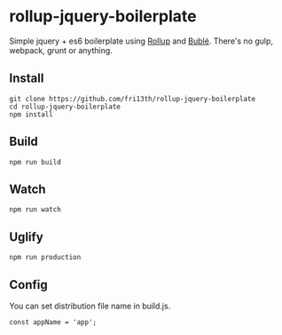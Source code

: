 # rollup-jquery-boilerplate

Simple jquery + es6 boilerplate using [Rollup](https://github.com/rollup/rollup) and [Bublé](https://gitlab.com/Rich-Harris/buble). 
There's no gulp, webpack, grunt or anything.

## Install

``` 
git clone https://github.com/fri13th/rollup-jquery-boilerplate
cd rollup-jquery-boilerplate
npm install
```

## Build

``` 
npm run build
``` 

## Watch

``` 
npm run watch
``` 

## Uglify

``` 
npm run production
``` 

## Config

You can set distribution file name in build.js.
``` 
const appName = 'app';
``` 